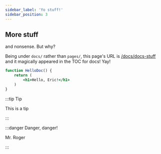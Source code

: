 ```yaml
---
sidebar_label: 'Yo stuff!'
sidebar_position: 3
---
```


## More stuff

and nonsense. But why?

Being under `docs/` rather than `pages/`, this page's URL is [/docs/docs-stuff](/docs/docs-stuff) and it magically appeared in the TOC for docs! Yay!

```jsx title="a code block with a title"
function HelloDoc() {
    return (
        <h1>Hello, Eric!</h1>
    )
}
```

:::tip Tip

This is a tip

:::

:::danger Danger, danger!

Mr. Roger

:::
